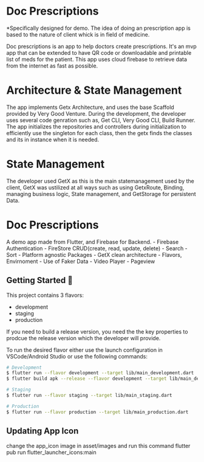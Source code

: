 # Doc Prescriptions
*Specifically designed for demo. The idea of doing an prescription app is based to the nature of client whick is in field of medicine. 

Doc prescriptions is an app to help doctors create prescriptions. It's an mvp app that can be extended to have QR code or downloadable and printable list of meds for the patient. This app uses cloud firebase to retrieve data from the internet as fast as possible. 


# Architecture & State Management
The app implements Getx Architecture, and uses the base Scaffold provided by Very Good Venture. During the development, the developer uses several code genration such as, Get CLI, Very Good CLI,  Build Runner.  The app initializes the repositories and controllers during initialization to efficiently use the singleton for each class, then the getx finds the classes and its in instance when it is needed.

# State Management
The developer used GetX as this is the main statemanagement used by the client, GetX was ustilized at all ways such as using GetxRoute, Binding, managing business logic, State management, and GetStorage for persistent Data.

# Doc Prescriptions
A demo app made from Flutter, and Firebase for Backend.
    - Firebase Authentication
    - FireStore CRUD(create, read, update, delete)
    - Search 
    - Sort
    - Platform agnostic Packages
    - GetX clean architecture
    - Flavors, Envirnoment
    - Use of Faker Data
    - Video Player
    - Pageview


## Getting Started 🚀

This project contains 3 flavors:

- development
- staging
- production

If you need to build a release version, you need the the key properties to prodcue the release version which the developer will provide.

To run the desired flavor either use the launch configuration in VSCode/Android Studio or use the following commands:

```sh
# Development
$ flutter run --flavor development --target lib/main_development.dart
$ flutter build apk --release --flavor development --target lib/main_development.dart

# Staging
$ flutter run --flavor staging --target lib/main_staging.dart

# Production
$ flutter run --flavor production --target lib/main_production.dart
```

## Updating App Icon
change the app_icon image in asset/images and run this command
flutter pub run flutter_launcher_icons:main

